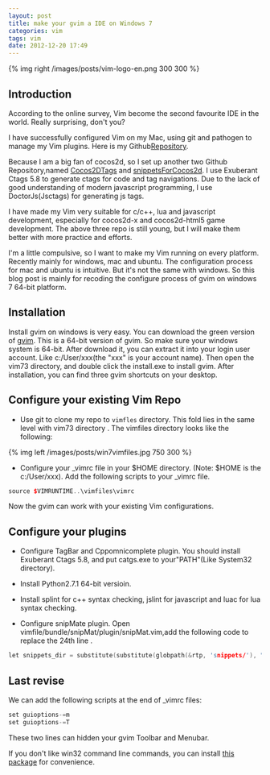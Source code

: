```yaml
---
layout: post
title: make your gvim a IDE on Windows 7
categories: vim
tags: vim
date: 2012-12-20 17:49
---
```

{% img right /images/posts/vim-logo-en.png 300 300 %}

## Introduction

According to the online survey, Vim become the second favourite IDE in the world. Really surprising, don't you?

I have successfully configured Vim on my Mac, using git and pathogen to manage my Vim plugins. Here is my Github[Repository](https://github.com/andyque/dotvim).

Because I am a big fan of cocos2d, so I set up another two Github Repository,named [Cocos2DTags](https://github.com/andyque/Cocos2DTags) and [snippetsForCocos2d](https://github.com/andyque/snippetsForCocos2d). I use Exuberant Ctags 5.8 to generate ctags for code and tag navigations. Due to the lack of good understanding of modern javascript programming, I use DoctorJs(Jsctags) for generating js tags.

I have made my Vim very suitable for c/c++, lua and javascript development, especially for cocos2d-x and cocos2d-html5 game development. The above three repo is still young, but I will make them better with more practice and efforts.

I'm a little compulsive, so I want to make my Vim running on every platform. Recently mainly for windows, mac and ubuntu. The configuration process for mac and ubuntu is intuitive. But it's not the same with windows. So this blog post is mainly for recoding the configure process of gvim on windows 7 64-bit platform.
<!--more-->

## Installation

Install gvim on windows is very easy. You can download the green version of [gvim](http://code.google.com/p/vim-win3264/downloads/detail?name=vim73-x64.zip&can=2&q=). This is a 64-bit version of gvim. So make sure your windows system is 64-bit. After download it, you can extract it into  your login user account. Like c:/User/xxx(the "xxx" is your account name). Then open the vim73 directory, and double click the install.exe to install gvim. After installation, you can find three gvim shortcuts on your desktop.

## Configure your existing Vim Repo

- Use git to clone my repo to ``vimfles`` directory. This fold lies in the same level with vim73 directory . The vimfiles directory looks like the following:

{% img left /images/posts/win7vimfiles.jpg 750 300 %}


- Configure your _vimrc file in your $HOME directory. (Note: $HOME is the c:/User/xxx). Add the following scripts to your _vimrc file.

``` c++ 
source $VIMRUNTIME..\vimfiles\vimrc
```


Now the gvim can work with your existing Vim configurations.

## Configure your plugins

- Configure TagBar and Cppomnicomplete plugin. You should install Exuberant Ctags 5.8, and put catgs.exe to your"PATH"(Like System32 directory).

- Install Python2.7.1 64-bit versioin.

- Install splint for c++ syntax checking, jslint for javascript and luac for lua syntax checking.

- Configure snipMate plugin. Open vimfile/bundle/snipMat/plugin/snipMat.vim,add the following code to replace the 24th line .

``` c++ 
let snippets_dir = substitute(substitute(globpath(&rtp, 'snippets/'), "\n", ',', 'g'), 'snippets\\,', 'snippets,', 'g')

```


## Last revise

We can add the following scripts at the end of _vimrc files:

``` c++ 
set guioptions-=m
set guioptions-=T
```


These two lines can hidden your gvim Toolbar and Menubar.

If you don't like win32 command line commands, you can install [this package](http://dl.vmall.com/c0l2p58pa6) for convenience.
